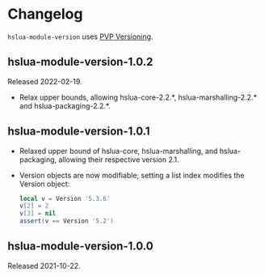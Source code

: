 # Changelog

`hslua-module-version` uses [PVP Versioning][].

## hslua-module-version-1.0.2

Released 2022-02-19.

-   Relax upper bounds, allowing hslua-core-2.2.*,
    hslua-marshalling-2.2.\* and hslua-packaging-2.2.\*.

## hslua-module-version-1.0.1

-   Relaxed upper bound of hslua-core, hslua-marshalling, and
    hslua-packaging, allowing their respective version 2.1.

-   Version objects are now modifiable; setting a list index
    modifies the Version object:

    ``` lua
    local v = Version '5.3.6'
    v[2] = 2
    v[3] = nil
    assert(v == Version '5.2')
    ```

## hslua-module-version-1.0.0

Released 2021-10-22.

  [PVP Versioning]: https://pvp.haskell.org
